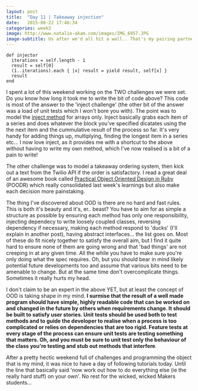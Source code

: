 ```yaml
---
layout: post
title:  "Day 11 | Takeaway injection"
date:   2015-06-22 17:46:34
categories: week3
image: http://www.natalie-akam.com/images/IMG_6957.JPG
image-subtitle: Us after we'd all hit a wall.. That's my pairing partner working from a beanbag there
---
```


    def injector
      iterations = self.length - 1
      result = self[0]
      (1..iterations).each { |x| result = yield result, self[x] }
      result
    end

I spent a lot of this weekend working on the TWO challenges we were set. Do you know how long it took me to write the bit of code above? This code is most of the answer to the 'inject challenge' (the other bit of the answer was a load of unit tests which I won't bore you with). The point was to model the <a href="http://ruby-doc.org/core-2.2.2/Enumerable.html#method-i-inject" target="_blank">inject method</a> for arrays only. Inject basically grabs each item of a series and does whatever the block you've specified dicatates using the the next item and the cummulative result of the process so far. It's very handy for adding things up, multiplying, finding the longest item in a series etc... I now love inject, as it provides me with a shortcut to the above without having to write my own method, which I've now realised is a bit of a pain to write!

The other challenge was to model a takeaway ordering system, then kick out a text from the Twilio API if the order is satisfactory. I read a great deal of an awesome book called <a href="http://www.poodr.com/" target="_blank">Practical Object Oriented Design in Ruby</a> (POODR) which really consolidated last week's learnings but also make each decision more painstaking.

The thing I've discovered about OOD is there are no hard and fast rules. This is both it's beauty and it's, er.. beast? You have to aim for as simple a structure as possible by ensuring each method has only one responsibility, injecting dependecy to write loosely coupled classes, reversing dependency if necessary, making each method respond to 'ducks' (I'll explain in another post), having abstract interfaces... the list goes on. Most of these do fit nicely together to satisfy the overall aim, but I find it quite hard to ensure none of them are going wrong and that 'bad things' are not creeping in at any given time. All the while you have to make sure you're only doing what the spec requires. Oh, but you should bear in mind likely potential future developments too and assume that various bits need to be amenable to change. But at the same time don't overcomplicate things. Sometimes it really hurts my head. 

I don't claim to be an expert in the above YET, but at least the concept of OOD is taking shape in my mind. **I surmise that the result of a well made program should have simple, highly readable code that can be worked on and changed in the future by others when requirements change. It should be built to satisfy user stories. Unit tests should be used both to test methods and to guide the developer to realise when a process is too complicated or relies on dependencies that are too rigid. Feature tests at every stage of the process can ensure unit tests are testing something that matters. Oh, and you must be sure to unit test only the behaviour of the class you're testing and stub out methods that interfere**.

After a pretty hectic weekend full of challenges and programming the object that is my mind, it was nice to have a day of following tutorials today. Until the line that basically said 'now work out how to do everything else (ie the really hard stuff) on your own'. No rest for the wicked, wicked Makers students...


